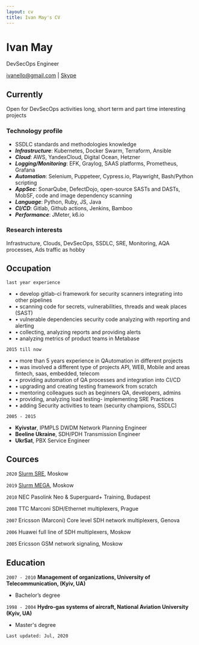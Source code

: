 ```yaml
---
layout: cv
title: Ivan May's CV
---
```

# Ivan May
DevSecOps Engineer

<div id="webaddress">
<a href="ivanello@gmail.com">ivanello@gmail.com</a>
| <a href="https://join.skype.com/invite/xW8q4gBQmfOv">Skype</a>
</div>


## Currently

Open for DevSecOps activities long, short term and part time interesting projects

### Technology profile

- SSDLC standards and methodologies knowledge
- ___Infrastructure___: Kubernetes, Docker Swarm, Terraform, Ansible
- ___Cloud___: AWS, YandexCloud, Digital Ocean, Hetzner
- ___Logging/Monitoring___: EFK, Graylog, SAAS platforms, Prometheus, Grafana
- ___Automation___: Selenium, Puppeteer, Cypress.io, Playwright, Bash/Python scripting
- ___AppSec___: SonarQube, DefectDojo, open-source  SASTs and DASTs, MobSF, code and image dependency scanning
- ___Language___: Python, Ruby, JS, Java
- ___CI/CD___: Gitlab, Github actions, Jenkins, Bamboo
- ___Performance___: JMeter, k6.io

### Research interests

Infrastructure, Clouds, DevSecOps, SSDLC, SRE, Monitoring, AQA processes, Ads traffic as hobby

## Occupation

`last year experience`
- • develop gitlab-ci framework for security scanners integrating into other pipelines
- • scanning code for secrets, vulnerabilities, threads and weak places (SAST)
- • vulnerable dependencies security code analyzing with reporting and alerting
- • collecting, analyzing reports and providing alerts
- • analyzing metrics of product teams in Metabase

`2015 till now`
- • more than 5 years experience in QAutomation in different projects
- • was involved a different type of projects API, WEB, Mobile and areas fintech, saas, embedded, telecom
- • providing automation of QA processes and integration into CI/CD
- • upgrading and creating testing framework from scratch
- • mentoring colleagues such as beginners QA, developers, admins
- • providing, analyzing load testing- implementing SRE Practices
- • adding Security activities to team (security champions, SSDLC)

`2005 - 2015`
- __Kyivstar__, IPMPLS DWDM Network Planning Engineer
- __Beeline Ukraine__, SDH/PDH Transmission Engineer
- __UkrSat__, PBX Service Engineer

## Cources

`2020`
[Slurm SRE](https://slurm.io/sre), Moskow

`2019`
[Slurm MEGA](https://slurm.io/mega), Moskow

`2010`
NEC Pasolink Neo & Superguard+ Training, Budapest

`2008`
TTC Marconi SDH/Ethernet multiplexers, Prague

`2007`
Ericsson (Marconi)  Core level SDH network multiplexers, Genova

`2006`
Huawei full line of SDH multiplexers, Moskow

`2005`
Ericsson GSM network signaling, Moskow

## Education

`2007 - 2010`
__Management of organizations, University of Telecommunication, (Kyiv, UA)__

- Bachelor’s degree

`1998 - 2004`
__Hydro-gas systems of aircraft, National Aviation University (Kyiv, UA)__

- Master's degree

`Last updated: Jul, 2020`
